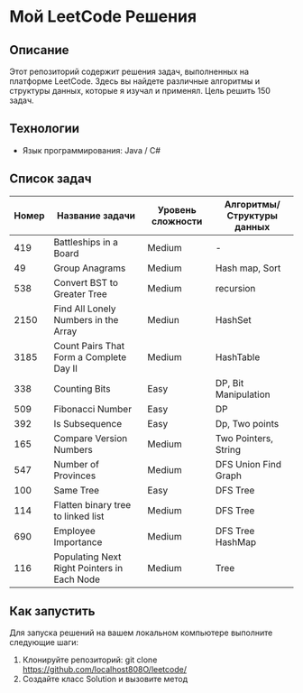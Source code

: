 # Мой LeetCode Решения

## Описание
Этот репозиторий содержит решения задач, выполненных на платформе LeetCode. Здесь вы найдете различные алгоритмы и структуры данных, которые я изучал и применял. Цель решить 150 задач.

## Технологии
- Язык программирования: Java / C#

## Список задач

| Номер | Название задачи                              | Уровень сложности | Алгоритмы/Структуры данных    |
|-------|----------------------------------------------|-------------------|-----------|
| 419    |  Battleships in a Board                     | Medium             | -  |
| 49    | Group Anagrams                         | Medium            | Hash map, Sort   |
| 538     | Convert BST to Greater Tree | Medium            | recursion  |
| 2150     | Find All Lonely Numbers in the Array              | Mediun              | HashSet |
| 3185     |  Count Pairs That Form a Complete Day II            | Medium            | HashTable  |
| 338   | Counting Bits                                          | Easy              | DP, Bit Manipulation       |
| 509   |  Fibonacci Number                                          | Easy               |   DP     |
| 392  |          Is Subsequence                             | Easy           | Dp, Two points      |
| 165   | Compare Version Numbers                                          | Medium               | Two Pointers, String       |
| 547   | Number of Provinces                                          | Medium               | DFS Union Find Graph      |
| 100   | Same Tree                                          | Easy               | DFS Tree      |
| 114   | Flatten binary tree to linked list                                         | Medium               | DFS Tree      |
| 690   | Employee Importance                                         | Medium               | DFS Tree  HashMap  |
| 116   |  Populating Next Right Pointers in Each Node | Medium               |  Tree    |



## Как запустить
Для запуска решений на вашем локальном компьютере выполните следующие шаги:

1. Клонируйте репозиторий: 
   git clone https://github.com/localhost808O/leetcode/
2. Создайте класс Solution и вызовите метод
